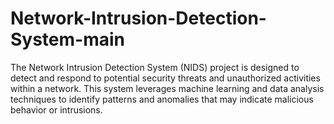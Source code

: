 # Network-Intrusion-Detection-System-main
The Network Intrusion Detection System (NIDS) project is designed to detect and respond to potential security threats and unauthorized activities within a network. This system leverages machine learning and data analysis techniques to identify patterns and anomalies that may indicate malicious behavior or intrusions. 
